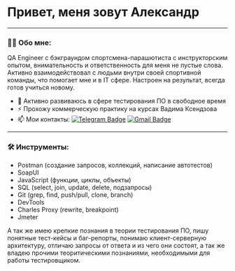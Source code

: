 # Привет, меня зовут Александр

---

### :man_technologist: Обо мне:

QA Engineer с бэкграундом спортсмена-парашютиста с инструкторским опытом, внимательность и ответственность для меня не пустые слова. Активно взаимодействовал с людьми внутри своей спортивной команды, что помогает мне и в IT сфере. Настроен на результат, всегда готов учиться новому.

- :telescope: Активно развиваюсь в сфере тестирования ПО в свободное время
- :zap: Прохожу коммерческую практику на курсах Вадима Ксендзова
- :mailbox: Мои контакты: [![Telegram Badge](https://img.shields.io/badge/-AN_Klimov-blue?style=flat&logo=Telegram&logoColor=white)](https://t.me/AN_Klimov) [![Gmail Badge](https://img.shields.io/badge/-Gmail-red?style=flat&logo=Gmail&logoColor=white)](mailto:an.kllimov@gmail.com)

---

### 🛠 Инструменты:

- Postman (создание запросов, коллекций, написание автотестов)
- SoapUI
- JavaScript (функции, циклы, объекты)
- SQL (select, join, update, delete, подзапросы)
- Git (grep, find, push/pull, clone, branch)
- DevTools
- Charles Proxy (rewrite, breakpoint)
- Jmeter

А так же имею крепкие познания в теории тестирования ПО, пишу понятные тест-кейсы и баг-репорты, понимаю клиент-серверную архитектуру, отличаю запросы от ответа и из чего они состоят, а так же владею прочими теоритическими познаниями, необходимыми для работы тестировщиком.
